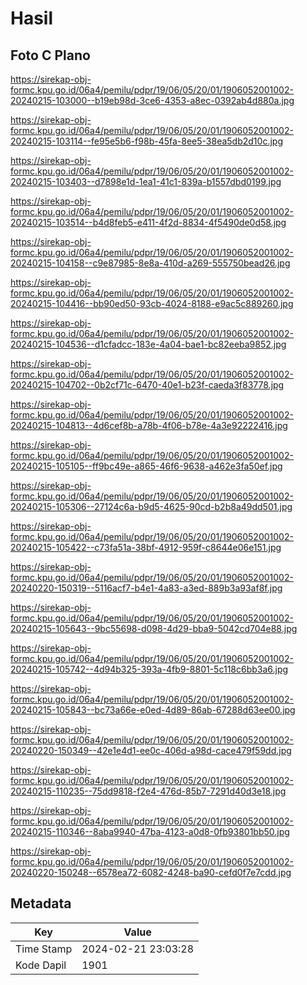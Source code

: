 # Hasil

## Foto C Plano

https://sirekap-obj-formc.kpu.go.id/06a4/pemilu/pdpr/19/06/05/20/01/1906052001002-20240215-103000--b19eb98d-3ce6-4353-a8ec-0392ab4d880a.jpg

https://sirekap-obj-formc.kpu.go.id/06a4/pemilu/pdpr/19/06/05/20/01/1906052001002-20240215-103114--fe95e5b6-f98b-45fa-8ee5-38ea5db2d10c.jpg

https://sirekap-obj-formc.kpu.go.id/06a4/pemilu/pdpr/19/06/05/20/01/1906052001002-20240215-103403--d7898e1d-1ea1-41c1-839a-b1557dbd0199.jpg

https://sirekap-obj-formc.kpu.go.id/06a4/pemilu/pdpr/19/06/05/20/01/1906052001002-20240215-103514--b4d8feb5-e411-4f2d-8834-4f5490de0d58.jpg

https://sirekap-obj-formc.kpu.go.id/06a4/pemilu/pdpr/19/06/05/20/01/1906052001002-20240215-104158--c9e87985-8e8a-410d-a269-555750bead26.jpg

https://sirekap-obj-formc.kpu.go.id/06a4/pemilu/pdpr/19/06/05/20/01/1906052001002-20240215-104416--bb90ed50-93cb-4024-8188-e9ac5c889260.jpg

https://sirekap-obj-formc.kpu.go.id/06a4/pemilu/pdpr/19/06/05/20/01/1906052001002-20240215-104536--d1cfadcc-183e-4a04-bae1-bc82eeba9852.jpg

https://sirekap-obj-formc.kpu.go.id/06a4/pemilu/pdpr/19/06/05/20/01/1906052001002-20240215-104702--0b2cf71c-6470-40e1-b23f-caeda3f83778.jpg

https://sirekap-obj-formc.kpu.go.id/06a4/pemilu/pdpr/19/06/05/20/01/1906052001002-20240215-104813--4d6cef8b-a78b-4f06-b78e-4a3e92222416.jpg

https://sirekap-obj-formc.kpu.go.id/06a4/pemilu/pdpr/19/06/05/20/01/1906052001002-20240215-105105--ff9bc49e-a865-46f6-9638-a462e3fa50ef.jpg

https://sirekap-obj-formc.kpu.go.id/06a4/pemilu/pdpr/19/06/05/20/01/1906052001002-20240215-105306--27124c6a-b9d5-4625-90cd-b2b8a49dd501.jpg

https://sirekap-obj-formc.kpu.go.id/06a4/pemilu/pdpr/19/06/05/20/01/1906052001002-20240215-105422--c73fa51a-38bf-4912-959f-c8644e06e151.jpg

https://sirekap-obj-formc.kpu.go.id/06a4/pemilu/pdpr/19/06/05/20/01/1906052001002-20240220-150319--5116acf7-b4e1-4a83-a3ed-889b3a93af8f.jpg

https://sirekap-obj-formc.kpu.go.id/06a4/pemilu/pdpr/19/06/05/20/01/1906052001002-20240215-105643--9bc55698-d098-4d29-bba9-5042cd704e88.jpg

https://sirekap-obj-formc.kpu.go.id/06a4/pemilu/pdpr/19/06/05/20/01/1906052001002-20240215-105742--4d94b325-393a-4fb9-8801-5c118c6bb3a6.jpg

https://sirekap-obj-formc.kpu.go.id/06a4/pemilu/pdpr/19/06/05/20/01/1906052001002-20240215-105843--bc73a66e-e0ed-4d89-86ab-67288d63ee00.jpg

https://sirekap-obj-formc.kpu.go.id/06a4/pemilu/pdpr/19/06/05/20/01/1906052001002-20240220-150349--42e1e4d1-ee0c-406d-a98d-cace479f59dd.jpg

https://sirekap-obj-formc.kpu.go.id/06a4/pemilu/pdpr/19/06/05/20/01/1906052001002-20240215-110235--75dd9818-f2e4-476d-85b7-7291d40d3e18.jpg

https://sirekap-obj-formc.kpu.go.id/06a4/pemilu/pdpr/19/06/05/20/01/1906052001002-20240215-110346--8aba9940-47ba-4123-a0d8-0fb93801bb50.jpg

https://sirekap-obj-formc.kpu.go.id/06a4/pemilu/pdpr/19/06/05/20/01/1906052001002-20240220-150248--6578ea72-6082-4248-ba90-cefd0f7e7cdd.jpg


## Metadata

| Key        | Value               |
| ---------- | ------------------- |
| Time Stamp | 2024-02-21 23:03:28 |
| Kode Dapil | 1901                |




